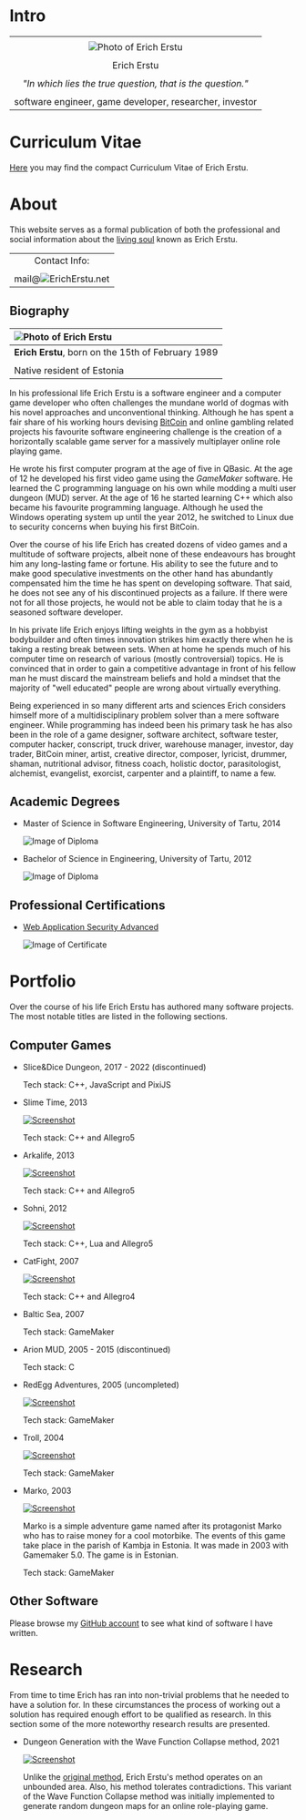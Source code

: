 # Intro ########################################################################

|                                                                              |
| :--------------------------------------------------------------------------: |
|                                                                              |
|        ![Photo of Erich Erstu](./gfx/intro.jpg "Photo of Erich Erstu")       |
|                                                                              |
|                                  Erich Erstu                                 |
|                                                                              |
|          _"In which lies the true question, that is the question."_          |
|                                                                              |
|            software engineer, game developer, researcher, investor           |


# Curriculum Vitae #############################################################

[Here][ref-4] you may find the compact Curriculum Vitae of Erich Erstu.


# About ########################################################################

This website serves as a formal publication of both the professional and social
information about the [living soul][ref-1] known as Erich Erstu.

|                                                                              |
| :--------------------------------------------------------------------------: |
|                                Contact Info:                                 |
|                                                                              |
|         mail@![ErichErstu.net](./gfx/domain-name.png "Domain name")          |


## Biography ###################################################################

| ![Photo of Erich Erstu](./gfx/biography.jpg "Photo of Erich Erstu")          |
| :--------------------------------------------------------------------------- |
| **Erich Erstu**, born on the 15th of February 1989                           |
|                                                                              |
| Native resident of Estonia                                                   |

In his professional life Erich Erstu is a software engineer and a computer game
developer who often challenges the mundane world of dogmas with his novel
approaches and unconventional thinking. Although he has spent a fair share of
his working hours devising [BitCoin][ref-2] and online gambling related projects
his favourite software engineering challenge is the creation of a horizontally
scalable game server for a massively multiplayer online role playing game.

He wrote his first computer program at the age of five in QBasic. At the age of
12 he developed his first video game using the _GameMaker_ software. He learned
the C programming language on his own while modding a multi user dungeon (MUD)
server. At the age of 16 he started learning C++ which also became his favourite
programming language. Although he used the Windows operating system up until the
year 2012, he switched to Linux due to security concerns when buying his first
BitCoin.

Over the course of his life Erich has created dozens of video games and a
multitude of software projects, albeit none of these endeavours has brought him
any long-lasting fame or fortune. His ability to see the future and to make good
speculative investments on the other hand has abundantly compensated him the
time he has spent on developing software. That said, he does not see any of his
discontinued projects as a failure. If there were not for all those projects, he
would not be able to claim today that he is a seasoned software developer.

In his private life Erich enjoys lifting weights in the gym as a hobbyist
bodybuilder and often times innovation strikes him exactly there when he is
taking a resting break between sets. When at home he spends much of his computer
time on research of various (mostly controversial) topics. He is convinced that
in order to gain a competitive advantage in front of his fellow man he must
discard the mainstream beliefs and hold a mindset that the majority of "well
educated" people are wrong about virtually everything.

Being experienced in so many different arts and sciences Erich considers himself
more of a multidisciplinary problem solver than a mere software engineer. While
programming has indeed been his primary task he has also been in the role of a
game designer, software architect, software tester, computer hacker, conscript,
truck driver, warehouse manager, investor, day trader, BitCoin miner, artist,
creative director, composer, lyricist, drummer, shaman, nutritional advisor,
fitness coach, holistic doctor, parasitologist, alchemist, evangelist, exorcist,
carpenter and a plaintiff, to name a few.


## Academic Degrees ############################################################

  * Master of Science in Software Engineering, University of Tartu, 2014

    ![Image of Diploma](./gfx/diploma-msc.jpg "Master's Diploma")


  * Bachelor of Science in Engineering, University of Tartu, 2012

    ![Image of Diploma](./gfx/diploma-bsc.jpg "Bachelor's Diploma")


## Professional Certifications #################################################

  * [Web Application Security Advanced][ref-3]

    ![Image of Certificate](./gfx/cert-wasa.jpg "Certificate of Completion")


# Portfolio ####################################################################

Over the course of his life Erich Erstu has authored many software projects. The
most notable titles are listed in the following sections.


## Computer Games ##############################################################

  * Slice&Dice Dungeon, 2017 - 2022 (discontinued)

    Tech stack: C++, JavaScript and PixiJS

  * Slime Time, 2013

    [![Screenshot](http://img.youtube.com/vi/VnNAKc0Hgq8/0.jpg)](
        http://www.youtube.com/watch?v=VnNAKc0Hgq8
        "Screen recording from the Slime Time game"
    )

    Tech stack: C++ and Allegro5

  * Arkalife, 2013

    [![Screenshot](http://img.youtube.com/vi/w1lwSB0vhkc/0.jpg)](
        http://www.youtube.com/watch?v=w1lwSB0vhkc
        "Screen recording from the Arkalife game"
    )

    Tech stack: C++ and Allegro5

  * Sohni, 2012

    [![Screenshot](http://img.youtube.com/vi/y3saE9PRqLQ/0.jpg)](
        http://www.youtube.com/watch?v=y3saE9PRqLQ
        "Screen recording from the Sohni game"
    )

    Tech stack: C++, Lua and Allegro5

  * CatFight, 2007

    [![Screenshot](http://img.youtube.com/vi/GJkf9_6f35Q/0.jpg)](
        http://www.youtube.com/watch?v=GJkf9_6f35Q
        "Screen recording from the CatFight game"
    )

    Tech stack: C++ and Allegro4

  * Baltic Sea, 2007

    Tech stack: GameMaker

  * Arion MUD, 2005 - 2015 (discontinued)

    Tech stack: C

  * RedEgg Adventures, 2005 (uncompleted)

    [![Screenshot](http://img.youtube.com/vi/t3zZmQaDeV8/0.jpg)](
        http://www.youtube.com/watch?v=t3zZmQaDeV8
        "Screen recording from the RedEgg Adventures game"
    )

    Tech stack: GameMaker

  * Troll, 2004

    [![Screenshot](http://img.youtube.com/vi/zk1KSSgP9M8/0.jpg)](
        http://www.youtube.com/watch?v=zk1KSSgP9M8
        "Screen recording from the Troll game"
    )

    Tech stack: GameMaker

  * Marko, 2003

    [![Screenshot](http://img.youtube.com/vi/J5eU0AF5HDg/0.jpg)](
        http://www.youtube.com/watch?v=J5eU0AF5HDg
        "Screen recording from the Marko game"
    )

    Marko is a simple adventure game named after its protagonist Marko who has
    to raise money for a cool motorbike. The events of this game take place in
    the parish of Kambja in Estonia. It was made in 2003 with Gamemaker 5.0. The
    game is in Estonian.

    Tech stack: GameMaker


## Other Software ##############################################################

Please browse my [GitHub account][ref-5] to see what kind of software I have
written.


# Research #####################################################################

From time to time Erich has ran into non-trivial problems that he needed to have
a solution for. In these circumstances the process of working out a solution has
required enough effort to be qualified as research. In this section some of the
more noteworthy research results are presented.

  * Dungeon Generation with the Wave Function Collapse method, 2021

    [![Screenshot](http://img.youtube.com/vi/tWz_TTOCEdQ/0.jpg)](
        http://www.youtube.com/watch?v=tWz_TTOCEdQ
        "Screen recording from the Wave Function Collapse demo"
    )

    Unlike the [original method][ref-6], Erich Erstu's method operates on an
    unbounded area. Also, his method tolerates contradictions. This variant of
    the Wave Function Collapse method was initially implemented to generate
    random dungeon maps for an online role-playing game.


[ref-1]: https://www.biblegateway.com/passage/?search=Genesis+2%3A7&version=KJV
        "Reference to Genesis 2:7"
[ref-2]: https://papers.ssrn.com/sol3/papers.cfm?abstract_id=3440802
        "BitCoin Whitepaper by Craig Wright"
[ref-3]: http://www.clarifiedsecurity.com/web-application-security-training/
[ref-4]: ../cv/cv.pdf
        "Curriculum Vitae of Erich Erstu in PDF"
[ref-5]: https://github.com/1Hyena
        "GitHub account of Erich Erstu"
[ref-6]: https://github.com/mxgmn/WaveFunctionCollapse
        "GitHub page of the WaveFunctionCollapse project"
